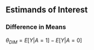 ## Estimands of Interest

### Difference in Means

$\theta_{DIM} = E[Y \vert A = 1] - E[Y \vert A = 0]$
